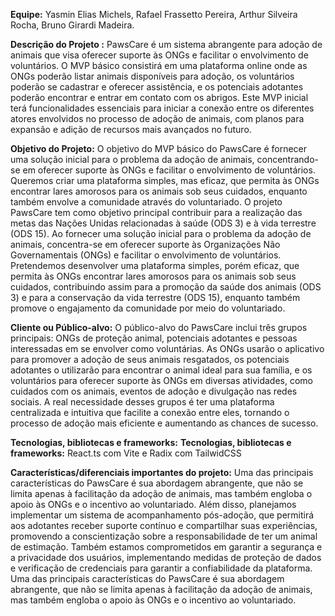 **Equipe:** Yasmin Elias Michels, Rafael Frassetto Pereira, Arthur Silveira Rocha, Bruno Girardi Madeira.

**Descrição do Projeto :**
PawsCare é um sistema abrangente para adoção de animais que visa oferecer suporte às ONGs e facilitar o envolvimento de voluntários. O MVP básico consistirá em uma plataforma online onde as ONGs poderão listar animais disponíveis para adoção, os voluntários poderão se cadastrar e oferecer assistência, e os potenciais adotantes poderão encontrar e entrar em contato com os abrigos. Este MVP inicial terá funcionalidades essenciais para iniciar a conexão entre os diferentes atores envolvidos no processo de adoção de animais, com planos para expansão e adição de recursos mais avançados no futuro.

**Objetivo do Projeto:**
O objetivo do MVP básico do PawsCare é fornecer uma solução inicial para o problema da adoção de animais, concentrando-se em oferecer suporte às ONGs e facilitar o envolvimento de voluntários. Queremos criar uma plataforma simples, mas eficaz, que permita às ONGs encontrar lares amorosos para os animais sob seus cuidados, enquanto também envolve a comunidade através do voluntariado.
O projeto PawsCare tem como objetivo principal contribuir para a realização das metas das Nações Unidas relacionadas à saúde (ODS 3) e à vida terrestre (ODS 15). Ao fornecer uma solução inicial para o problema da adoção de animais, concentra-se em oferecer suporte às Organizações Não Governamentais (ONGs) e facilitar o envolvimento de voluntários. Pretendemos desenvolver uma plataforma simples, porém eficaz, que permita às ONGs encontrar lares amorosos para os animais sob seus cuidados, contribuindo assim para a promoção da saúde dos animais (ODS 3) e para a conservação da vida terrestre (ODS 15), enquanto também promove o engajamento da comunidade por meio do voluntariado. 

**Cliente ou Público-alvo:**
O público-alvo do PawsCare inclui três grupos principais: ONGs de proteção animal, potenciais adotantes e pessoas interessadas em se envolver como voluntárias. As ONGs usarão o aplicativo para promover a adoção de seus animais resgatados, os potenciais adotantes o utilizarão para encontrar o animal ideal para sua família, e os voluntários para oferecer suporte às ONGs em diversas atividades, como cuidados com os animais, eventos de adoção e divulgação nas redes sociais. A real necessidade desses grupos é ter uma plataforma centralizada e intuitiva que facilite a conexão entre eles, tornando o processo de adoção mais eficiente e aumentando as chances de sucesso.


**Tecnologias, bibliotecas e frameworks:**
**Tecnologias, bibliotecas e frameworks:** React.ts com Vite e Radix com TailwidCSS


**Características/diferenciais importantes do projeto:**
Uma das principais características do PawsCare é sua abordagem abrangente, que não se limita apenas à facilitação da adoção de animais, mas também engloba o apoio às ONGs e o incentivo ao voluntariado. Além disso, planejamos implementar um sistema de acompanhamento pós-adoção, que permitirá aos adotantes receber suporte contínuo e compartilhar suas experiências, promovendo a conscientização sobre a responsabilidade de ter um animal de estimação. Também estamos comprometidos em garantir a segurança e a privacidade dos usuários, implementando medidas de proteção de dados e verificação de credenciais para garantir a confiabilidade da plataforma.
Uma das principais características do PawsCare é sua abordagem abrangente, que não se limita apenas à facilitação da adoção de animais, mas também engloba o apoio às ONGs e o incentivo ao voluntariado.
